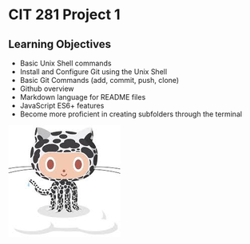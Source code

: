 # CIT 281 Project 1

## Learning Objectives

- Basic Unix Shell commands
- Install and Configure Git using the Unix Shell
- Basic Git Commands (add, commit, push, clone)
- Github overview
- Markdown language for README files
- JavaScript ES6+ features
- Become more proficient in creating subfolders through the terminal

![](p1/images/githubOctocat.jpg)
